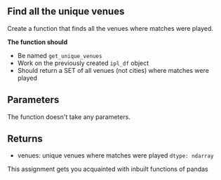 ## Find all the unique venues

Create a function that finds all the venues where matches were played.

**The function should**
- Be named `get_unique_venues`
- Work on the previously created `ipl_df` object
- Should return a SET of all venues (not cities) where matches were played

## Parameters
The function doesn't take any parameters.


## Returns
- venues: unique venues where matches were played `dtype: ndarray`

This assignment gets you acquainted with inbuilt functions of pandas
